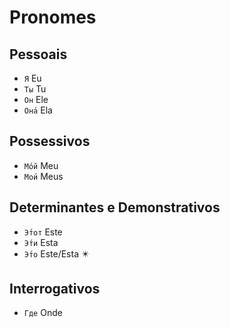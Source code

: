 # Pronomes

## Pessoais

-   `Я` Eu
-   `Ты` Tu
-   `Он` Ele
-   `Она́` Ela

## Possessivos

-   `Mо́й` Meu
-   `Мои́` Meus

## Determinantes e Demonstrativos

-   `Э́тот` Este
-   `Э́ти` Esta
-   `Э́то` Este/Esta ✴️

## Interrogativos

-   `Где` Onde

